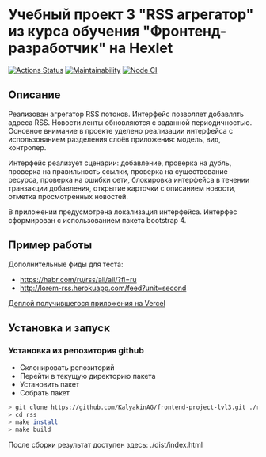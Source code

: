 # Учебный проект 3 "RSS агрегатор" из курса обучения "Фронтенд-разработчик" на Hexlet

[![Actions Status](https://github.com/KalyakinAG/frontend-project-lvl3/workflows/hexlet-check/badge.svg)](https://github.com/KalyakinAG/frontend-project-lvl3/actions)
[![Maintainability](https://api.codeclimate.com/v1/badges/94dbf1ba46e8c03efc70/maintainability)](https://codeclimate.com/github/KalyakinAG/frontend-project-lvl3/maintainability)
[![Node CI](https://github.com/KalyakinAG/frontend-project-lvl3/workflows/Node%20CI/badge.svg)](https://github.com/KalyakinAG/frontend-project-lvl3/actions)

## Описание

Реализован агрегатор RSS потоков. Интерфейс позволяет добавлять адреса RSS. Новости ленты обновляются с заданной периодичностью.
Основное внимание в проекте уделено реализации интерфейса с использованием разделения слоёв приложения: модель, вид, контролер.

Интерфейс реализует сценарии: добавление, проверка на дубль, проверка на правильность ссылки, проверка на существование ресурса, проверка на ошибки сети, блокировка интерфейса в течении транзакции добавления, открытие карточки с описанием новости, отметка просмотренных новостей.

В приложении предусмотрена локализация интерфейса. Интерфес сформирован с использованием пакета bootstrap 4.

## Пример работы

Дополнительные фиды для теста:

- https://habr.com/ru/rss/all/all/?fl=ru
- http://lorem-rss.herokuapp.com/feed?unit=second

[Деплой получившегося приложения на Vercel](https://frontend-project-lvl3-beta-lovat.vercel.app/)

## Установка и запуск

### Установка из репозитория github

- Склонировать репозиторий
- Перейти в текущую директорию пакета
- Установить пакет
- Собрать пакет

```bash
> git clone https://github.com/KalyakinAG/frontend-project-lvl3.git ./rss
> cd rss
> make install
> make build
```

После сборки результат доступен здесь: ./dist/index.html
